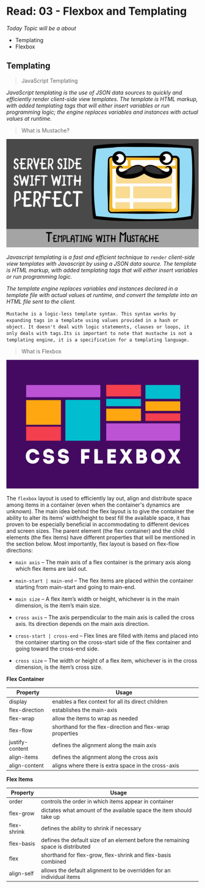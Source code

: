 # Read: 03 - Flexbox and Templating

*Today Topic will be a about*
- Templating 
- Flexbox

## Templating

> JavaScript Templating

*JavaScript templating is the use of JSON data sources to quickly and efficiently render client-side view templates. The template is HTML markup, with added templating tags that will either insert variables or run programming logic; the engine replaces variables and instances with actual values at runtime.*


> What is Mustache?

![maxresdefault](images/maxresdefault.jpg)

*Javascript templating is a fast and efficient technique to* `render` *client-side view templates with Javascript by using a JSON data source. The template is HTML markup, with added templating tags that will either insert variables or run programming logic.*

*The template engine replaces variables and instances declared in a template file with actual values at runtime, and convert the template into an HTML file sent to the client.*

`Mustache is a logic-less template syntax. This syntax works by expanding tags in a template using values provided in a hash or object. It doesn't deal with logic statements, clauses or loops, it only deals with tags.Its is important to note that mustache is not a templating engine, it is a specification for a templating language.`

> What is Flexbox

![flexbox](images/flexbox-css_large.jpg)


The `flexbox` layout is used to efficiently lay out, align and distribute space among items in a container (even when the container's dynamics are unknown). The main idea behind the flex layout is to give the container the ability to alter its items’ width/height to best fill the available space, it has proven to be especially beneficial in accommodating to different devices and screen sizes. The parent element (the flex container) and the child elements (the flex items) have different properties that will be mentioned in the section below. Most importantly, flex layout is based on flex-flow directions:

* `main axis` – The main axis of a flex container is the primary axis along which flex items are laid out.

* `main-start | main-end` – The flex items are placed within the container starting from main-start and going to main-end.

* `main size` – A flex item’s width or height, whichever is in the main dimension, is the item’s main size.

* `cross axis` – The axis perpendicular to the main axis is called the cross axis. Its direction depends on the main axis direction.

* `cross-start | cross-end` – Flex lines are filled with items and placed into the container starting on the cross-start side of the flex container and going toward the cross-end side.

* `cross size` – The width or height of a flex item, whichever is in the cross dimension, is the item’s cross size.

**Flex Container**

| Property       | Usage  |
|-------------------------|----------------------------------------------------------------------------------------------------|
| display       | enables a flex context for all its direct children  |
| flex-direction  | establishes the main-axis  |
| flex-wrap	       | allow the items to wrap as needed  |
| flex-flow	       | shorthand for the flex-direction and flex-wrap properties |
| justify-content  | defines the alignment along the main axis |
| align-items	       | defines the alignment along the cross axis |
| align-content	 | aligns where there is extra space in the cross-axis |



**Flex Items**

| Property       | Usage  |
|-------------------------|----------------------------------------------------------------------------------------------------|
| order	  | controls the order in which items appear in container |
| flex-grow	  | dictates what amount of the available space the item should take up  |
| flex-shrink	  | defines the ability to shrink if necessary  |
| flex-basis | defines the default size of an element before the remaining space is distributed |
| flex  | shorthand for flex-grow, flex-shrink and flex-basis combined |
| align-self	 | allows the default alignment to be overridden for an individual items |

